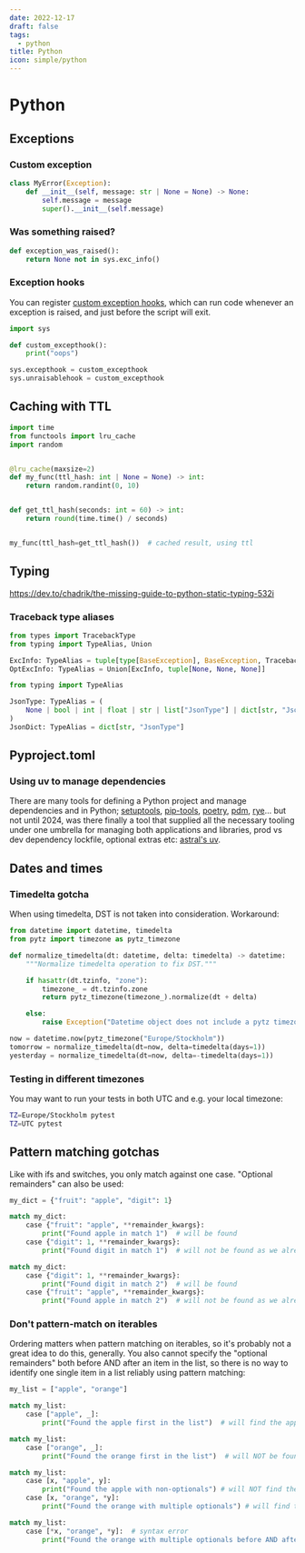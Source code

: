 ```yaml
---
date: 2022-12-17
draft: false
tags:
  - python
title: Python
icon: simple/python
---
```


# Python

## Exceptions

### Custom exception

```python
class MyError(Exception):
    def __init__(self, message: str | None = None) -> None:
        self.message = message
        super().__init__(self.message)
```

### Was something raised?

```python
def exception_was_raised():
    return None not in sys.exc_info()
```

### Exception hooks

You can register
[custom exception hooks](https://docs.python.org/3/library/sys.html#sys.excepthook),
which can run code whenever an exception is raised, and just before the script
will exit.

```python
import sys

def custom_excepthook():
    print("oops")

sys.excepthook = custom_excepthook
sys.unraisablehook = custom_excepthook
```

## Caching with TTL

```python
import time
from functools import lru_cache
import random


@lru_cache(maxsize=2)
def my_func(ttl_hash: int | None = None) -> int:
	return random.randint(0, 10)


def get_ttl_hash(seconds: int = 60) -> int:
	return round(time.time() / seconds)


my_func(ttl_hash=get_ttl_hash())  # cached result, using ttl
```

## Typing

https://dev.to/chadrik/the-missing-guide-to-python-static-typing-532i

### Traceback type aliases

```python
from types import TracebackType
from typing import TypeAlias, Union

ExcInfo: TypeAlias = tuple[type[BaseException], BaseException, TracebackType]
OptExcInfo: TypeAlias = Union[ExcInfo, tuple[None, None, None]]
```

```python
from typing import TypeAlias

JsonType: TypeAlias = (
	None | bool | int | float | str | list["JsonType"] | dict[str, "JsonType"]
)
JsonDict: TypeAlias = dict[str, "JsonType"]
```

## Pyproject.toml

### Using uv to manage dependencies

There are many tools for defining a Python project and manage dependencies and
in Python; [setuptools](https://github.com/pypa/setuptools),
[pip-tools](https://github.com/jazzband/pip-tools),
[poetry](https://github.com/python-poetry/poetry),
[pdm](https://github.com/pdm-project/pdm),
[rye](https://github.com/astral-sh/rye)... but not until 2024, was there finally
a tool that supplied all the necessary tooling under one umbrella for managing
both applications and libraries, prod vs dev dependency lockfile, optional
extras etc: [astral's uv](https://docs.astral.sh/uv/).

## Dates and times

### Timedelta gotcha

When using timedelta, DST is not taken into consideration. Workaround:

```python
from datetime import datetime, timedelta
from pytz import timezone as pytz_timezone

def normalize_timedelta(dt: datetime, delta: timedelta) -> datetime:
	"""Normalize timedelta operation to fix DST."""

	if hasattr(dt.tzinfo, "zone"):
		timezone_ = dt.tzinfo.zone
		return pytz_timezone(timezone_).normalize(dt + delta)

	else:
		raise Exception("Datetime object does not include a pytz timezone")

now = datetime.now(pytz_timezone("Europe/Stockholm"))
tomorrow = normalize_timedelta(dt=now, delta=timedelta(days=1))
yesterday = normalize_timedelta(dt=now, delta=-timedelta(days=1))
```

### Testing in different timezones

You may want to run your tests in both UTC and e.g. your local timezone:

```bash
TZ=Europe/Stockholm pytest
TZ=UTC pytest
```

## Pattern matching gotchas

Like with ifs and switches, you only match against one case. "Optional
remainders" can also be used:

```python
my_dict = {"fruit": "apple", "digit": 1}

match my_dict:
    case {"fruit": "apple", **remainder_kwargs}:
        print("Found apple in match 1")  # will be found
    case {"digit": 1, **remainder_kwargs}:
	    print("Found digit in match 1")  # will not be found as we already found the apple.

match my_dict:
    case {"digit": 1, **remainder_kwargs}:
        print("Found digit in match 2")  # will be found
    case {"fruit": "apple", **remainder_kwargs}:
        print("Found apple in match 2")  # will not be found as we already found the digit.

```

### Don't pattern-match on iterables

Ordering matters when pattern matching on iterables, so it's probably not a
great idea to do this, generally. You also cannot specify the "optional
remainders" both before AND after an item in the list, so there is no way to
identify one single item in a list reliably using pattern matching:

```python
my_list = ["apple", "orange"]

match my_list:
    case ["apple", _]:
        print("Found the apple first in the list")  # will find the apple

match my_list:
    case ["orange", _]:
        print("Found the orange first in the list")  # will NOT be found

match my_list:
    case [x, "apple", y]:
        print("Found the apple with non-optionals") # will NOT find the apple
    case [x, "orange", *y]:
        print("Found the orange with multiple optionals") # will find the orange

```

```python
match my_list:
    case [*x, "orange", *y]:  # syntax error
        print("Found the orange with multiple optionals before AND after")
```

